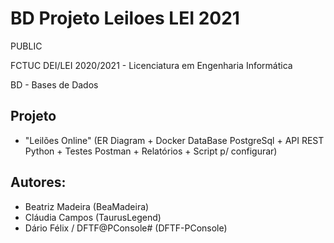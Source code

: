 # BD Projeto Leiloes LEI 2021


PUBLIC

FCTUC DEI/LEI 2020/2021 - Licenciatura em Engenharia Informática

BD - Bases de Dados



## Projeto

* "Leilões Online" (ER Diagram + Docker DataBase PostgreSql + API REST Python + Testes Postman + Relatórios + Script p/ configurar)



## Autores:

* Beatriz Madeira (BeaMadeira)
* Cláudia Campos (TaurusLegend)
* Dário Félix / DFTF@PConsole# (DFTF-PConsole)
